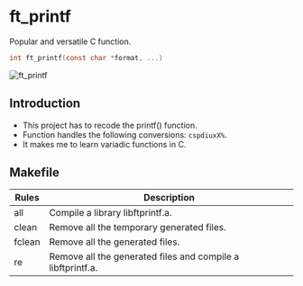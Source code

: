 # ft_printf
 Popular and versatile C function.
 
```c
int	ft_printf(const char *format, ...)
```

![ft_printf](https://github.com/leebo155/ft_printf/assets/81127600/c6eaa1f3-3440-4dde-8620-9ddc27db2eb2)

## Introduction
 * This project has to recode the printf() function.
 * Function handles the following conversions: `cspdiuxX%`.
 * It makes me to learn variadic functions in C.

## Makefile
| Rules | Description |
| ----- | ----------- |
| all | Compile a library libftprintf.a. |
| clean | Remove all the temporary generated files. |
| fclean | Remove all the generated files. |
| re | Remove all the generated files and compile a libftprintf.a. |
